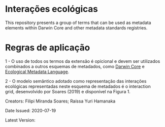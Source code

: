 # Interações ecológicas
This repository presents a group of terms that can be used as metadata elements within Darwin Core and other metadata standards registries.

# Regras de aplicação
1 - O uso de todos os termos da extensão é opicional e devem ser utilizados combinados a outros esquemas de metadados, como <a href="https://dwc.tdwg.org">Darwin Core</a> e <a href="https://eml.ecoinformatics.org">Ecological Metadata Language</a>.

2 - O modelo semântico adotado como representação das interações ecológicas representadas neste esquema de metadados é o interaction grid, desenvolvido por Soares (2019) e disponível na Figura 1.

Creators: Filipi Miranda Soares; Raíssa Yuri Hamanaka

Date Issued: 2020-07-19

Latest Version: 

